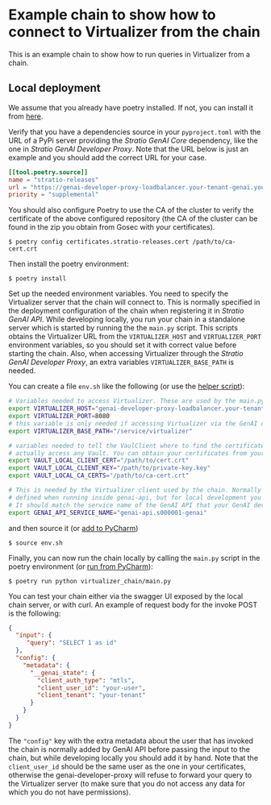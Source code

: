 # Example chain to show how to connect to Virtualizer from the chain

This is an example chain to show how to run queries in Virtualizer from a chain.

## Local deployment

We assume that you already have poetry installed. If not, you can install it from [here](https://python-poetry.org/docs/#installation).

Verify that you have a dependencies source in your `pyproject.toml` with the URL of a PyPi server providing the *Stratio GenAI Core* dependency, like the one in *Stratio GenAI Developer Proxy*.
Note that the URL below is just an example and you should add the correct URL for your case.

```toml
[[tool.poetry.source]]
name = "stratio-releases"
url = "https://genai-developer-proxy-loadbalancer.your-tenant-genai.yourdomain.com:8080/service/genai-api/v1/pypi/simple/"
priority = "supplemental"
```
You should also configure Poetry to use the CA of the cluster to verify the certificate of the
above configured repository (the CA of the cluster can be found in the zip you obtain from Gosec with your
certificates).

```
$ poetry config certificates.stratio-releases.cert /path/to/ca-cert.crt 
```

Then install the poetry environment:
```
$ poetry install
```

Set up the needed environment variables. You need to specify the Virtualizer server that the chain will connect to. This is normally specified in the deployment configuration of the chain when registering it in *Stratio GenAI API*. While developing locally, you run your chain in a standalone server which is started by running the the `main.py` script. This scripts obtains the Virtualizer URL from the `VIRTUALIZER_HOST` and `VIRTUALIZER_PORT` environment variables, so you should set it with correct value before starting the chain. Also, when accessing Virtualizer through the *Stratio GenAI Developer Proxy*, an extra variables `VIRTUALIZER_BASE_PATH` is needed.

You can create a file `env.sh` like the following (or use the [helper script](../README.md#extra-environment-variables)):

```bash
# Variables needed to access Virtualizer. These are used by the main.py that launches the chain locally :
export VIRTUALIZER_HOST="genai-developer-proxy-loadbalancer.your-tenant-genai.k8s.yourdonain.com"
export VIRTUALIZER_PORT=8080
# this variable is only needed if accessing Virtualizer via the GenAI developer proxy
export VIRTUALIZER_BASE_PATH="/service/virtualizer"

# variables needed to tell the VaulClient where to find the certificates so it does not need to
# actually access any Vault. You can obtain your certificates from your profile in Gosec
export VAULT_LOCAL_CLIENT_CERT="/path/to/cert.crt"
export VAULT_LOCAL_CLIENT_KEY="/path/to/private-key.key"
export VAULT_LOCAL_CA_CERTS="/path/to/ca-cert.crt"

# This is needed by the Virtualizer client used by the chain. Normally this variable is already
# defined when running inside genai-api, but for local development you need to provide it yourself.
# It should match the service name of the GenAI API that your GenAI developer proxy is configured to use
export GENAI_API_SERVICE_NAME="genai-api.s000001-genai"
```
and then source it (or [add to PyCharm](../README.md#running-from-pycharm))
```
$ source env.sh
```

Finally, you can now run the chain locally by calling the `main.py` script in the poetry environment (or [run from PyCharm](../README.md#running-from-pycharm)):
```
$ poetry run python virtualizer_chain/main.py
```

You can test your chain either via the swagger UI exposed by the local chain server, or with curl.
An example of request body for the invoke POST is the following:
```json
{
  "input": {
     "query": "SELECT 1 as id"
  },
  "config": {
    "metadata": {
      "__genai_state": {
        "client_auth_type": "mtls",
        "client_user_id": "your-user",
        "client_tenant": "your-tenant"
      }
    }
  }
}
```

The `"config"` key with the extra metadata about the user that has invoked the chain is normally added by GenAI API before passing the input to the chain, but while developing locally you should add it by hand. Note that the `client_user_id` should be the same user as the one in your certificates, otherwise the genai-developer-proxy will refuse to forward your query to the Virtualizer server (to make sure that you do not access any data for which you do not have permissions).


